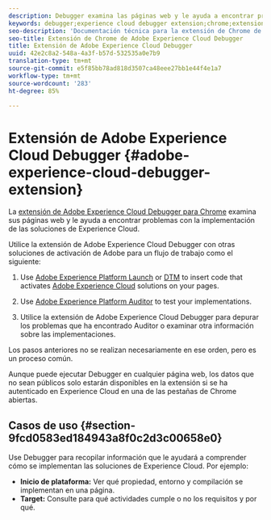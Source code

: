 ```yaml
---
description: Debugger examina las páginas web y le ayuda a encontrar problemas con la implementación de las soluciones de Experience Cloud
keywords: debugger;experience cloud debugger extension;chrome;extension
seo-description: 'Documentación técnica para la extensión de Chrome de Adobe Experience Cloud Debugger: Examine sus páginas web y comprenda los problemas con las implementaciones de la solución de Experience Cloud'
seo-title: Extensión de Chrome de Adobe Experience Cloud Debugger
title: Extensión de Adobe Experience Cloud Debugger
uuid: 42e2c8a2-548a-4a3f-b57d-532535a0e7b9
translation-type: tm+mt
source-git-commit: e5f85bb78ad818d3507ca48eee27bb1e44f4e1a7
workflow-type: tm+mt
source-wordcount: '283'
ht-degree: 85%

---
```



# Extensión de Adobe Experience Cloud Debugger {#adobe-experience-cloud-debugger-extension}

La [extensión de Adobe Experience Cloud Debugger para Chrome](https://chrome.google.com/webstore/detail/adobe-experience-cloud-de/ocdmogmohccmeicdhlhhgepeaijenapj) examina sus páginas web y le ayuda a encontrar problemas con la implementación de las soluciones de Experience Cloud.

Utilice la extensión de Adobe Experience Cloud Debugger con otras soluciones de activación de Adobe para un flujo de trabajo como el siguiente:

1. Use [Adobe Experience Platform Launch](https://docs.adobe.com/content/help/es-ES/launch/using/overview.html) or [DTM](https://docs.adobe.com/content/help/es-ES/dtm/using/dtm-home.html) to insert code that activates [Adobe Experience Cloud](https://docs.adobe.com/content/help/es-ES/experience-cloud/user-guides/home.html) solutions on your pages.

1. Use [Adobe Experience Platform Auditor](https://docs.adobe.com/content/help/es-ES/auditor/using/overview.html) to test your implementations.
1. Utilice la extensión de Adobe Experience Cloud Debugger para depurar los problemas que ha encontrado Auditor o examinar otra información sobre las implementaciones.

Los pasos anteriores no se realizan necesariamente en ese orden, pero es un proceso común.

Aunque puede ejecutar Debugger en cualquier página web, los datos que no sean públicos solo estarán disponibles en la extensión si se ha autenticado en Experience Cloud en una de las pestañas de Chrome abiertas.

## Casos de uso {#section-9fcd0583ed184943a8f0c2d3c00658e0}

Use Debugger para recopilar información que le ayudará a comprender cómo se implementan las soluciones de Experience Cloud. Por ejemplo:

* **Inicio de plataforma:** Ver qué propiedad, entorno y compilación se implementan en una página.
* **Target:** Consulte para qué actividades cumple o no los requisitos y por qué.
